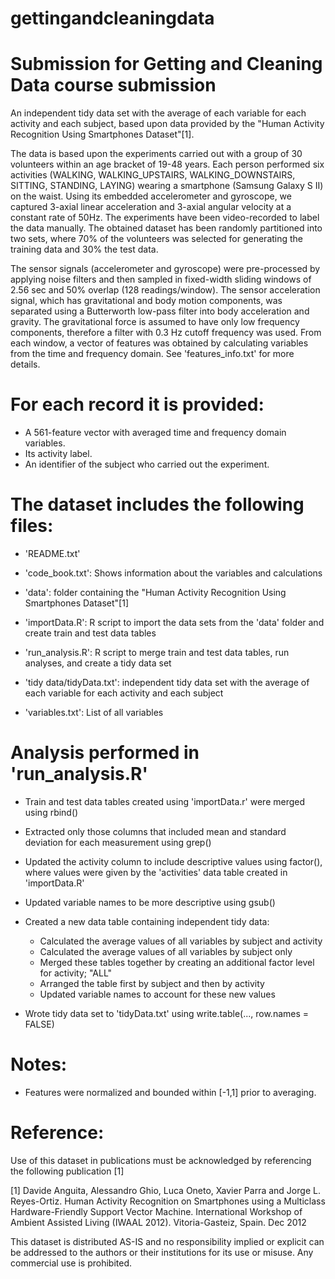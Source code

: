 # gettingandcleaningdata

Submission for Getting and Cleaning Data course submission
==================================================================

An independent tidy data set with the average of each variable for each activity and each subject, based upon data provided by the "Human Activity Recognition Using Smartphones Dataset"[1].

The data is based upon the experiments carried out with a group of 30 volunteers within an age bracket of 19-48 years. Each person performed six activities (WALKING, WALKING_UPSTAIRS, WALKING_DOWNSTAIRS, SITTING, STANDING, LAYING) wearing a smartphone (Samsung Galaxy S II) on the waist. Using its embedded accelerometer and gyroscope, we captured 3-axial linear acceleration and 3-axial angular velocity at a constant rate of 50Hz. The experiments have been video-recorded to label the data manually. The obtained dataset has been randomly partitioned into two sets, where 70% of the volunteers was selected for generating the training data and 30% the test data. 

The sensor signals (accelerometer and gyroscope) were pre-processed by applying noise filters and then sampled in fixed-width sliding windows of 2.56 sec and 50% overlap (128 readings/window). The sensor acceleration signal, which has gravitational and body motion components, was separated using a Butterworth low-pass filter into body acceleration and gravity. The gravitational force is assumed to have only low frequency components, therefore a filter with 0.3 Hz cutoff frequency was used. From each window, a vector of features was obtained by calculating variables from the time and frequency domain. See 'features_info.txt' for more details. 

For each record it is provided:
======================================

- A 561-feature vector with averaged time and frequency domain variables. 
- Its activity label. 
- An identifier of the subject who carried out the experiment.

The dataset includes the following files:
=========================================

- 'README.txt'

- 'code_book.txt': Shows information about the variables and calculations

- 'data': folder containing the "Human Activity Recognition Using Smartphones Dataset"[1]

- 'importData.R': R script to import the data sets from the 'data' folder and create train and test data tables

- 'run_analysis.R': R script to merge train and test data tables, run analyses, and create a tidy data set

- 'tidy data/tidyData.txt': independent tidy data set with the average of each variable for each activity and each subject

- 'variables.txt': List of all variables


Analysis performed in 'run_analysis.R'
======================================
- Train and test data tables created using 'importData.r' were merged using rbind()

- Extracted only those columns that included mean and standard deviation for each measurement using grep()

- Updated the activity column to include descriptive values using factor(), where values were given by the 'activities' data table created in 'importData.R'

- Updated variable names to be more descriptive using gsub()

- Created a new data table containing independent tidy data:
    - Calculated the average values of all variables by subject and activity
    - Calculated the average values of all variables by subject only
    - Merged these tables together by creating an additional factor level for activity; "ALL"
    - Arranged the table first by subject and then by activity
    - Updated variable names to account for these new values

- Wrote tidy data set to 'tidyData.txt' using write.table(..., row.names = FALSE)

Notes: 
======
- Features were normalized and bounded within [-1,1] prior to averaging.

Reference:
==========
Use of this dataset in publications must be acknowledged by referencing the following publication [1] 

[1] Davide Anguita, Alessandro Ghio, Luca Oneto, Xavier Parra and Jorge L. Reyes-Ortiz. Human Activity Recognition on Smartphones using a Multiclass Hardware-Friendly Support Vector Machine. International Workshop of Ambient Assisted Living (IWAAL 2012). Vitoria-Gasteiz, Spain. Dec 2012

This dataset is distributed AS-IS and no responsibility implied or explicit can be addressed to the authors or their institutions for its use or misuse. Any commercial use is prohibited.